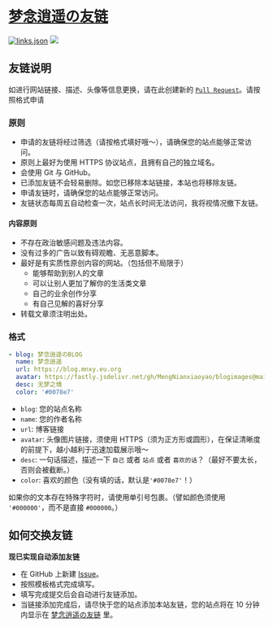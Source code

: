 # [梦念逍遥の友链](https://friends.mnxy.eu.org)

[![links.json](https://img.shields.io/badge/links.json-yellow)](https://friends.mnxy.eu.org/links.json)
![](https://friends.mnxy.eu.org/timestamp.svg)

## 友链说明

如进行网站链接、描述、头像等信息更换，请在此创建新的 [`Pull Request`](https://github.com/MengNianxiaoyao/friends/compare)。请按照格式申请

### 原则

- 申请的友链将经过筛选（请按格式填好哦～），请确保您的站点能够正常访问。
- 原则上最好为使用 HTTPS 协议站点，且拥有自己的独立域名。
- 会使用 Git 与 GitHub。
- 已添加友链不会轻易删除。如您已移除本站链接，本站也将移除友链。
- 申请友链时，请确保您的站点能够正常访问。
- 友链状态每周五自动检查一次，站点长时间无法访问，我将视情况撤下友链。

#### 内容原则

- 不存在政治敏感问题及违法内容。
- 没有过多的广告以致有碍观瞻、无恶意脚本。
- 最好是有实质性原创内容的网站。（包括但不局限于）
  - 能够帮助到别人的文章
  - 可以让别人更加了解你的生活类文章
  - 自己的业余创作分享
  - 有自己见解的喜好分享
- 转载文章须注明出处。

### 格式

```yml
- blog: 梦念逍遥のBLOG
  name: 梦念逍遥
  url: https://blog.mnxy.eu.org
  avatar: https://fastly.jsdelivr.net/gh/MengNianxiaoyao/blogimages@main/siteicon/icon.svg
  desc: 无梦之境
  color: '#0078e7'
```

- `blog`: 您的站点名称
- `name`: 您的作者名称
- `url`: 博客链接
- `avatar`: 头像图片链接，须使用 HTTPS（须为正方形或圆形），在保证清晰度的前提下，越小越利于迅速加载展示哦～
- `desc`: 一句话描述，描述一下 `自己` 或者 `站点` 或者 `喜欢的话`？（最好不要太长，否则会被截断。）
- `color`: 喜欢的颜色（没有填的话，默认是`'#0078e7'`！）

如果你的文本存在特殊字符时，请使用单引号包裹。（譬如颜色须使用 `'#000000'`，而不是直接 `#000000`。）

## 如何交换友链

**现已实现自动添加友链**

- 在 GitHub 上新建 [Issue](https://github.com/MengNianxiaoyao/friends/issues/new/choose)。
- 按照模板格式完成填写。
- 填写完成提交后会自动进行友链添加。
- 当链接添加完成后，请尽快于您的站点添加本站友链，您的站点将在 10 分钟内显示在 [梦念逍遥の友链](https://blog.mnxy.eu.org/links/) 里。
